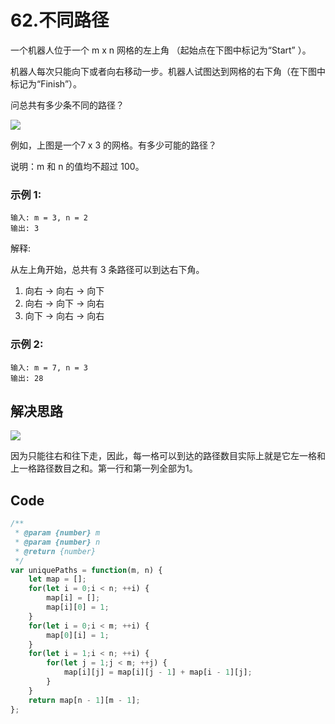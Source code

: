 # 62.不同路径
一个机器人位于一个 m x n 网格的左上角 （起始点在下图中标记为“Start” ）。

机器人每次只能向下或者向右移动一步。机器人试图达到网格的右下角（在下图中标记为“Finish”）。

问总共有多少条不同的路径？

![](https://assets.leetcode-cn.com/aliyun-lc-upload/uploads/2018/10/22/robot_maze.png)

例如，上图是一个7 x 3 的网格。有多少可能的路径？

说明：m 和 n 的值均不超过 100。

### 示例 1:
```
输入: m = 3, n = 2
输出: 3
```
解释:

从左上角开始，总共有 3 条路径可以到达右下角。
1. 向右 -> 向右 -> 向下
2. 向右 -> 向下 -> 向右
3. 向下 -> 向右 -> 向右


### 示例 2:
```
输入: m = 7, n = 3
输出: 28
```

## 解决思路
![](http://img.lxzmww.xyz/leetcode/%E4%B8%8D%E5%90%8C%E8%B7%AF%E5%BE%84.png)

因为只能往右和往下走，因此，每一格可以到达的路径数目实际上就是它左一格和上一格路径数目之和。第一行和第一列全部为1。

## Code
```js
/**
 * @param {number} m
 * @param {number} n
 * @return {number}
 */
var uniquePaths = function(m, n) {
    let map = [];
    for(let i = 0;i < n; ++i) {
        map[i] = [];
        map[i][0] = 1;
    }
    for(let i = 0;i < m; ++i) {
        map[0][i] = 1;
    }
    for(let i = 1;i < n; ++i) {
        for(let j = 1;j < m; ++j) {
            map[i][j] = map[i][j - 1] + map[i - 1][j];
        }
    }
    return map[n - 1][m - 1];
};
```